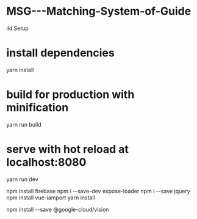 # MSG---Matching-System-of-Guide


ild Setup
# install dependencies
yarn install

# build for production with minification
yarn run build 

# serve with hot reload at localhost:8080
yarn run dev

npm install firebase
npm i --save-dev expose-loader
npm i --save jquery
npm install vue-iamport
yarn install

npm install --save @google-cloud/vision
